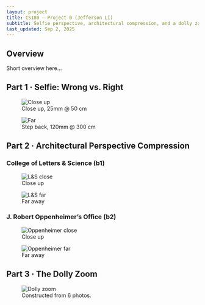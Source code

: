 ```yaml
---
layout: project
title: CS180 — Project 0 (Jefferson Li)
subtitle: Selfie perspective, architectural compression, and a dolly zoom
last_updated: Sep 2, 2025
---
```


<section id="overview">
  <h2 id="overview">Overview</h2>
  <p>Short overview here…</p>
</section>

<section id="part1">
  <h2 id="part1">Part 1 · Selfie: Wrong vs. Right</h2>
  <div class="pair">
    <figure>
      <img class="fit" src="./assets/a_close.png?v=2" alt="Close up" />
      <figcaption>Close up, 25mm @ 50 cm</figcaption>
    </figure>
    <figure>
      <img class="fit" src="./assets/a_far.png?v=2" alt="Far" />
      <figcaption>Step back, 120mm @ 300 cm</figcaption>
    </figure>
  </div>
</section>

<section id="part2">
  <h2 id="part2">Part 2 · Architectural Perspective Compression</h2>

  <h3 id="b1">College of Letters &amp; Science (b1)</h3>
  <div class="pair" style="margin-bottom:10px;">
    <figure><img class="fit" src="./assets/b1_close.png?v=2" alt="L&S close" /><figcaption>Close up</figcaption></figure>
    <figure><img class="fit" src="./assets/b1_far.png?v=2" alt="L&S far" /><figcaption>Far away</figcaption></figure>
  </div>

  <h3 id="b2">J. Robert Oppenheimer’s Office (b2)</h3>
  <div class="pair">
    <figure><img class="fit" src="./assets/b2_close.png?v=2" alt="Oppenheimer close" /><figcaption>Close up</figcaption></figure>
    <figure><img class="fit" src="./assets/b2_far.png?v=2" alt="Oppenheimer far" /><figcaption>Far away</figcaption></figure>
  </div>
</section>

<section id="part3">
  <h2 id="part3">Part 3 · The Dolly Zoom</h2>
  <figure>
    <img class="fit" src="./assets/anim.gif?v=2" alt="Dolly zoom" />
    <figcaption>Constructed from 6 photos.</figcaption>
  </figure>
</section>
